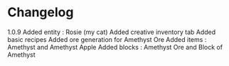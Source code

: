 # Changelog

1.0.9
Added entity : Rosie (my cat)
Added creative inventory tab
Added basic recipes
Added ore generation for Amethyst Ore
Added items : Amethyst and Amethyst Apple
Added blocks : Amethyst Ore and Block of Amethyst